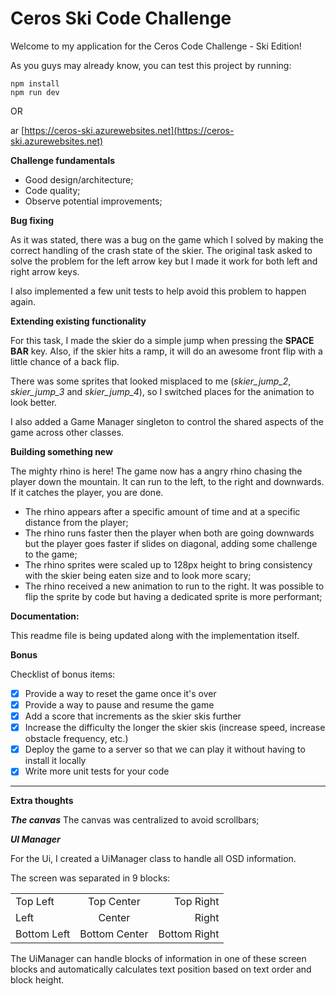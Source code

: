 # Ceros Ski Code Challenge

Welcome to my application for the Ceros Code Challenge - Ski Edition!

As you guys may already know, you can test this project by running:
```
npm install
npm run dev
```

OR

ar [https://ceros-ski.azurewebsites.net](https://ceros-ski.azurewebsites.net)

**Challenge fundamentals**

* Good design/architecture;
* Code quality;
* Observe potential improvements;

**Bug fixing**

  As it was stated, there was a bug on the game which I solved by making the correct handling of the crash state of the skier. The original task asked to solve the problem for the left arrow key but I made it work for both left and right arrow keys.

  I also implemented a few unit tests to help avoid this problem to happen again.

**Extending existing functionality**

  For this task, I made the skier do a simple jump when pressing the **SPACE BAR** key. Also, if the skier hits a ramp, it will do an awesome front flip with a little chance of a back flip.

  There was some sprites that looked misplaced to me (*skier_jump_2*, *skier_jump_3* and *skier_jump_4*), so I switched places for the animation to look better.

  I also added a Game Manager singleton to control the shared aspects of the game across other classes.
   
**Building something new**

  The mighty rhino is here!
  The game now has a angry rhino chasing the player down the mountain. It can run to the left, to the right and downwards. If it catches the player, you are done.
  
* The rhino appears after a specific amount of time and at a specific distance from the player;
* The rhino runs faster then the player when both are going downwards but the player goes faster if slides on diagonal, adding some challenge to the game;
* The rhino sprites were scaled up to 128px height to bring consistency with the skier being eaten size and to look more scary;
* The rhino received a new animation to run to the right. It was possible to flip the sprite by code but having a dedicated sprite is more performant;

**Documentation:**

  This readme file is being updated along with the implementation itself.

**Bonus**

Checklist of bonus items:

- [X] Provide a way to reset the game once it's over
- [X] Provide a way to pause and resume the game
- [X] Add a score that increments as the skier skis further
- [X] Increase the difficulty the longer the skier skis (increase speed, increase obstacle frequency, etc.)
- [X] Deploy the game to a server so that we can play it without having to install it locally
- [X] Write more unit tests for your code

----
**Extra thoughts**

***The canvas***
The canvas was centralized to avoid scrollbars;

***UI Manager***

For the Ui, I created a UiManager class to handle all OSD information.

The screen was separated in 9 blocks:

|   |   |   |
|:---|:---:|---:|
| Top Left | Top Center | Top Right |
| Left | Center | Right |
| Bottom Left | Bottom Center | Bottom Right |


The UiManager can handle blocks of information in one of these screen blocks and automatically calculates text position based on text order and block height.

